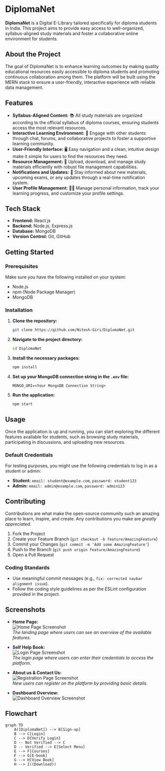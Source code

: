 # DiplomaNet

**DiplomaNet** is a Digital E-Library tailored specifically for diploma students in India. This project aims to provide easy access to well-organized, syllabus-aligned study materials and foster a collaborative online environment for students.

## About the Project

The goal of DiplomaNet is to enhance learning outcomes by making quality educational resources easily accessible to diploma students and promoting continuous collaboration among them. The platform will be built using the MERN stack to ensure a user-friendly, interactive experience with reliable data management.

## Features

- **Syllabus-Aligned Content:** 📚 All study materials are organized according to the official syllabus of diploma courses, ensuring students access the most relevant resources.
- **Interactive Learning Environment:** 🤝 Engage with other students through chat, forums, and collaborative projects to foster a supportive learning community.
- **User-Friendly Interface:** 🖥️ Easy navigation and a clean, intuitive design make it simple for users to find the resources they need.
- **Resource Management:** 📁 Upload, download, and manage study materials efficiently with robust file management capabilities.
- **Notifications and Updates:** 🔔 Stay informed about new materials, upcoming exams, or any updates through a real-time notification system.
- **User Profile Management:** 🧑‍💻 Manage personal information, track your learning progress, and customize your profile settings.

## Tech Stack

- **Frontend:** React.js
- **Backend:** Node.js, Express.js
- **Database:** MongoDB
- **Version Control:** Git, GitHub

## Getting Started

### Prerequisites

Make sure you have the following installed on your system:

- Node.js
- npm (Node Package Manager)
- MongoDB

### Installation

1. **Clone the repository:**
    ```sh
    git clone https://github.com/Nitesh-Giri/DiplomaNet.git
    ```

2. **Navigate to the project directory:**
    ```sh
    cd DiplomaNet
    ```

3. **Install the necessary packages:**
    ```sh
    npm install
    ```

4. **Set up your MongoDB connection string in the `.env` file:**
    ```env
    MONGO_URI=<Your MongoDB Connection String>
    ```

5. **Run the application:**
    ```sh
    npm start
    ```

## Usage

Once the application is up and running, you can start exploring the different features available for students, such as browsing study materials, participating in discussions, and uploading new resources.

### Default Credentials

For testing purposes, you might use the following credentials to log in as a student or admin:

- **Student:** `email: student@example.com`, `password: student123`
- **Admin:** `email: admin@example.com`, `password: admin123`

## Contributing

Contributions are what make the open-source community such an amazing place to learn, inspire, and create. Any contributions you make are *greatly appreciated*.

1. Fork the Project
2. Create your Feature Branch (`git checkout -b feature/AmazingFeature`)
3. Commit your Changes (`git commit -m 'Add some AmazingFeature'`)
4. Push to the Branch (`git push origin feature/AmazingFeature`)
5. Open a Pull Request

### Coding Standards

- Use meaningful commit messages (e.g., `fix: corrected navbar alignment issue`).
- Follow the coding style guidelines as per the ESLint configuration provided in the project.

## Screenshots

- **Home Page:**  
  ![Home Page Screenshot](https://github.com/user-attachments/assets/9f2d453e-07dd-4561-b9c1-5674a46efbcf)  
  *The landing page where users can see an overview of the available features.*

- **Self Help Book:**  
  ![Login Page Screenshot](https://github.com/user-attachments/assets/1d3d8172-4d30-47c7-8063-acb8a9911201)  
  *The login page where users can enter their credentials to access the platform.*

- **About us & Contact Us:**  
  ![Registration Page Screenshot](https://github.com/user-attachments/assets/59d56fdc-5eb3-45cf-8eb3-633fbbc10cf4)  
  *New users can register on the platform by providing basic details.*

- **Dashboard Overview:**  
  ![Dashboard Overview Screenshot](https://github.com/user-attachments/assets/fe8a619a-4e1c-4035-ada1-5cef025211dd)  

## Flowchart

```mermaid
graph TD
    A([DiplomaNet]) --> B[Sign-up]
    B --> C[Login]
    C --> D{Verify Login}
    D -- Not Verified --> C
    D -- Verified --> E[Select Menu]
    E --> F[Courses]
    F --> G[E-book]
    G --> H[View Book]
    H --> I((Download))
